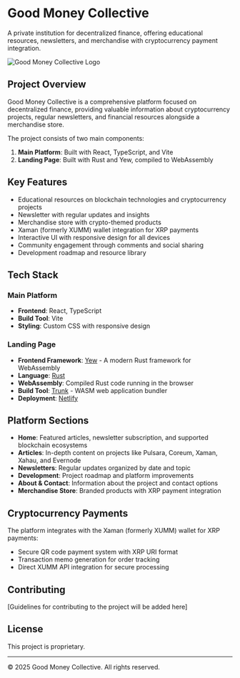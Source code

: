 # Good Money Collective

A private institution for decentralized finance, offering educational resources, newsletters, and merchandise with cryptocurrency payment integration.

![Good Money Collective Logo](https://goodmoneycollective.com/images/logo.png)

## Project Overview

Good Money Collective is a comprehensive platform focused on decentralized finance, providing valuable information about cryptocurrency projects, regular newsletters, and financial resources alongside a merchandise store.

The project consists of two main components:
1. **Main Platform**: Built with React, TypeScript, and Vite
2. **Landing Page**: Built with Rust and Yew, compiled to WebAssembly

## Key Features

- Educational resources on blockchain technologies and cryptocurrency projects
- Newsletter with regular updates and insights
- Merchandise store with crypto-themed products
- Xaman (formerly XUMM) wallet integration for XRP payments
- Interactive UI with responsive design for all devices
- Community engagement through comments and social sharing
- Development roadmap and resource library

## Tech Stack

### Main Platform
- **Frontend**: React, TypeScript
- **Build Tool**: Vite
- **Styling**: Custom CSS with responsive design

### Landing Page
- **Frontend Framework**: [Yew](https://yew.rs/) - A modern Rust framework for WebAssembly
- **Language**: [Rust](https://www.rust-lang.org/)
- **WebAssembly**: Compiled Rust code running in the browser
- **Build Tool**: [Trunk](https://trunkrs.dev/) - WASM web application bundler
- **Deployment**: [Netlify](https://www.netlify.com/)

## Platform Sections

- **Home**: Featured articles, newsletter subscription, and supported blockchain ecosystems
- **Articles**: In-depth content on projects like Pulsara, Coreum, Xaman, Xahau, and Evernode
- **Newsletters**: Regular updates organized by date and topic
- **Development**: Project roadmap and platform improvements
- **About & Contact**: Information about the project and contact options
- **Merchandise Store**: Branded products with XRP payment integration

## Cryptocurrency Payments

The platform integrates with the Xaman (formerly XUMM) wallet for XRP payments:
- Secure QR code payment system with XRP URI format
- Transaction memo generation for order tracking
- Direct XUMM API integration for secure processing

## Contributing

[Guidelines for contributing to the project will be added here]

## License

This project is proprietary.

---

© 2025 Good Money Collective. All rights reserved.
